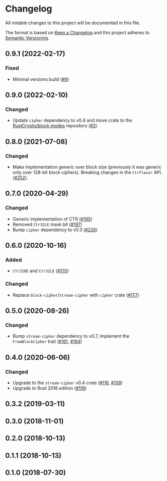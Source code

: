 # Changelog

All notable changes to this project will be documented in this file.

The format is based on [Keep a Changelog](https://keepachangelog.com/en/1.0.0/)
and this project adheres to [Semantic Versioning](https://semver.org/spec/v2.0.0.html).

## 0.9.1 (2022-02-17)
### Fixed
- Minimal versions build ([#9])

[#9]: https://github.com/RustCrypto/block-modes/pull/9

## 0.9.0 (2022-02-10)
### Changed
- Update `cipher` dependency to v0.4 and move crate
to the [RustCrypto/block-modes] repository ([#2])

[#2]: https://github.com/RustCrypto/block-modes/pull/2
[RustCrypto/block-modes]: https://github.com/RustCrypto/block-modes

## 0.8.0 (2021-07-08)
### Changed
- Make implementation generic over block size (previously it
was generic only over 128-bit block ciphers). Breaking changes
in the `CtrFlavor` API. ([#252]).

[#252]: https://github.com/RustCrypto/stream-ciphers/pull/252

## 0.7.0 (2020-04-29)
### Changed
- Generic implementation of CTR ([#195])
- Removed `Ctr32LE` mask bit ([#197])
- Bump `cipher` dependency to v0.3 ([#226])

[#195]: https://github.com/RustCrypto/stream-ciphers/pull/195
[#197]: https://github.com/RustCrypto/stream-ciphers/pull/197
[#226]: https://github.com/RustCrypto/stream-ciphers/pull/226

## 0.6.0 (2020-10-16)
### Added
- `Ctr32BE` and `Ctr32LE` ([#170])

### Changed
- Replace `block-cipher`/`stream-cipher` with `cipher` crate ([#177])

[#177]: https://github.com/RustCrypto/stream-ciphers/pull/177
[#170]: https://github.com/RustCrypto/stream-ciphers/pull/170

## 0.5.0 (2020-08-26)
### Changed
- Bump `stream-cipher` dependency to v0.7, implement the `FromBlockCipher` trait ([#161], [#164])

[#161]: https://github.com/RustCrypto/stream-ciphers/pull/161
[#164]: https://github.com/RustCrypto/stream-ciphers/pull/164

## 0.4.0 (2020-06-06)
### Changed
- Upgrade to the `stream-cipher` v0.4 crate ([#116], [#138])
- Upgrade to Rust 2018 edition ([#116])

[#138]: https://github.com/RustCrypto/stream-ciphers/pull/138
[#116]: https://github.com/RustCrypto/stream-ciphers/pull/121

## 0.3.2 (2019-03-11)

## 0.3.0 (2018-11-01)

## 0.2.0 (2018-10-13)

## 0.1.1 (2018-10-13)

## 0.1.0 (2018-07-30)
